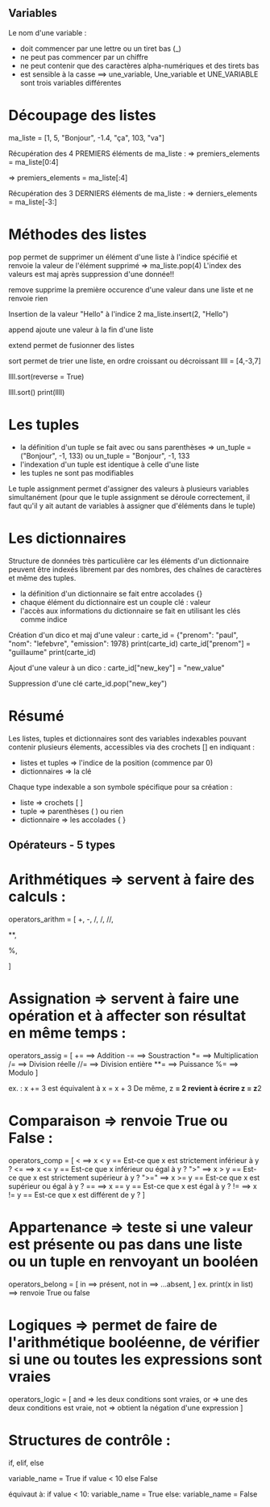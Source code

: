 ## Variables

Le nom d'une variable :

- doit commencer par une lettre ou un tiret bas (\_)
- ne peut pas commencer par un chiffre
- ne peut contenir que des caractères alpha-numériques et des tirets bas
- est sensible à la casse ==> une_variable, Une_variable et UNE_VARIABLE sont trois variables différentes

# Découpage des listes

ma_liste = [1, 5, "Bonjour", -1.4, "ça", 103, "va"]

Récupération des 4 PREMIERS éléments de ma_liste :
=> premiers_elements = ma_liste[0:4]

<!-- ou -->

=> premiers_elements = ma_liste[:4]

Récupération des 3 DERNIERS éléments de ma_liste :
=> derniers_elements = ma_liste[-3:]

# Méthodes des listes

pop permet de supprimer un élément d'une liste à l'indice spécifié et renvoie la valeur de l'élément supprimé
=> ma_liste.pop(4)
L'index des valeurs est maj après suppression d'une donnée!!

remove supprime la première occurence d'une valeur dans une liste et ne renvoie rien

Insertion de la valeur "Hello" à l'indice 2
ma_liste.insert(2, "Hello")

append ajoute une valeur à la fin d'une liste

extend permet de fusionner des listes

sort permet de trier une liste, en ordre croissant ou décroissant
llll = [4,-3,7]

<!-- décroissant -->

llll.sort(reverse = True)

<!-- croissant / reverse est False par défaut -->

llll.sort()
print(llll)

# Les tuples

- la définition d'un tuple se fait avec ou sans parenthèses
  => un_tuple = ("Bonjour", -1, 133) ou un_tuple = "Bonjour", -1, 133
- l'indexation d'un tuple est identique à celle d'une liste
- les tuples ne sont pas modifiables

Le tuple assignment permet d'assigner des valeurs à plusieurs variables simultanément (pour que le tuple assignment se déroule correctement, il faut qu'il y ait autant de variables à assigner que d'éléments dans le tuple)

# Les dictionnaires

Structure de données très particulière car les éléments d'un dictionnaire peuvent être indexés librement par des nombres, des chaînes de caractères et même des tuples.

- la définition d'un dictionnaire se fait entre accolades {}
- chaque élément du dictionnaire est un couple clé : valeur
- l'accès aux informations du dictionnaire se fait en utilisant les clés comme indice

Création d'un dico et maj d'une valeur :
carte_id = {"prenom": "paul", "nom": "lefebvre", "emission": 1978}
print(carte_id)
carte_id["prenom"] = "guillaume"
print(carte_id)

Ajout d'une valeur à un dico :
carte_id["new_key"] = "new_value"

Suppression d'une clé
carte_id.pop("new_key")

# Résumé

Les listes, tuples et dictionnaires sont des variables indexables pouvant contenir plusieurs élements, accessibles via des crochets [] en indiquant :

- listes et tuples => l'indice de la position (commence par 0)
- dictionnaires => la clé

Chaque type indexable a son symbole spécifique pour sa création :

- liste => crochets [ ]
- tuple => parenthèses ( ) ou rien
- dictionnaire => les accolades { }

## Opérateurs - 5 types

# Arithmétiques => servent à faire des calculs :

operators_arithm = [
+,
-,
/,
/,
//,

<!-- => division entière => renvoie l'entier d'une division (d'un float ?) ex. 6.0//4 renvoie 1 -->

\*\*,

  <!-- => puissance -->

%,

<!-- => modulo => renvoie le reste d'une division ex. 9 % 6 renvoie 3 -->

]

# Assignation => servent à faire une opération et à affecter son résultat en même temps :

operators_assig = [
+= ==> Addition
-= ==> Soustraction
*= ==> Multiplication
/= ==> Division réelle
//= ==> Division entière
**= ==> Puissance
%= ==> Modulo
]

ex. :
x += 3 est équivalent à x = x + 3
De même, z **= 2 revient à écrire z = z**2

# Comparaison => renvoie True ou False :

operators_comp = [
< ==> x < y == Est-ce que x est strictement inférieur à y ?
<= ==> x <= y == Est-ce que x inférieur ou égal à y ?
">" ==> x > y == Est-ce que x est strictement supérieur à y ?
">=" ==> x >= y == Est-ce que x est supérieur ou égal à y ?
== ==> x == y == Est-ce que x est égal à y ?
!= ==> x != y == Est-ce que x est différent de y ?
]

# Appartenance => teste si une valeur est présente ou pas dans une liste ou un tuple en renvoyant un booléen

operators_belong = [
in ==> présent,
not in ==> ...absent,
]
ex. print(x in list) ==> renvoie True ou false

# Logiques => permet de faire de l'arithmétique booléenne, de vérifier si une ou toutes les expressions sont vraies

operators_logic = [
and => les deux conditions sont vraies,
or => une des deux conditions est vraie,
not => obtient la négation d'une expression
]

# Structures de contrôle :

if, elif, else

variable_name = True if value < 10 else False

équivaut à:
if value < 10:
variable_name = True
else:
variable_name = False
